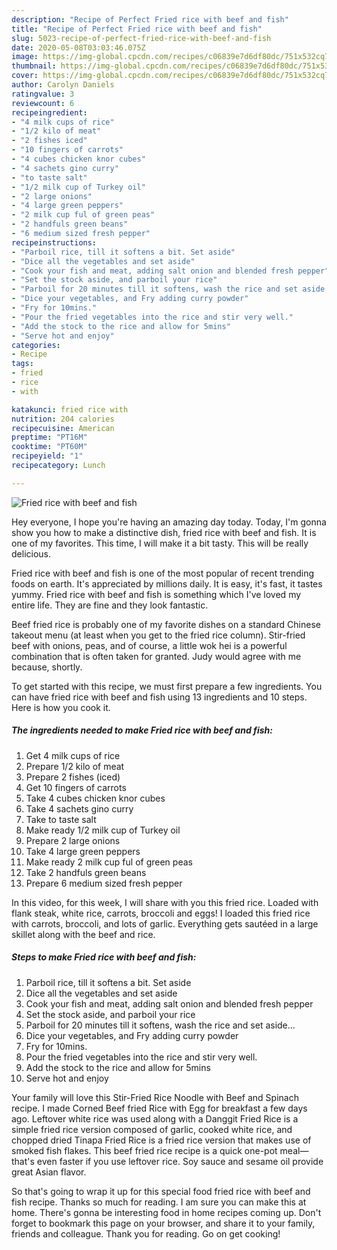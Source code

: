 ```yaml
---
description: "Recipe of Perfect Fried rice with beef and fish"
title: "Recipe of Perfect Fried rice with beef and fish"
slug: 5023-recipe-of-perfect-fried-rice-with-beef-and-fish
date: 2020-05-08T03:03:46.075Z
image: https://img-global.cpcdn.com/recipes/c06839e7d6df80dc/751x532cq70/fried-rice-with-beef-and-fish-recipe-main-photo.jpg
thumbnail: https://img-global.cpcdn.com/recipes/c06839e7d6df80dc/751x532cq70/fried-rice-with-beef-and-fish-recipe-main-photo.jpg
cover: https://img-global.cpcdn.com/recipes/c06839e7d6df80dc/751x532cq70/fried-rice-with-beef-and-fish-recipe-main-photo.jpg
author: Carolyn Daniels
ratingvalue: 3
reviewcount: 6
recipeingredient:
- "4 milk cups of rice"
- "1/2 kilo of meat"
- "2 fishes iced"
- "10 fingers of carrots"
- "4 cubes chicken knor cubes"
- "4 sachets gino curry"
- "to taste salt"
- "1/2 milk cup of Turkey oil"
- "2 large onions"
- "4 large green peppers"
- "2 milk cup ful of green peas"
- "2 handfuls green beans"
- "6 medium sized fresh pepper"
recipeinstructions:
- "Parboil rice, till it softens a bit. Set aside"
- "Dice all the vegetables and set aside"
- "Cook your fish and meat, adding salt onion and blended fresh pepper"
- "Set the stock aside, and parboil your rice"
- "Parboil for 20 minutes till it softens, wash the rice and set aside..."
- "Dice your vegetables, and Fry adding curry powder"
- "Fry for 10mins."
- "Pour the fried vegetables into the rice and stir very well."
- "Add the stock to the rice and allow for 5mins"
- "Serve hot and enjoy"
categories:
- Recipe
tags:
- fried
- rice
- with

katakunci: fried rice with 
nutrition: 204 calories
recipecuisine: American
preptime: "PT16M"
cooktime: "PT60M"
recipeyield: "1"
recipecategory: Lunch

---
```



![Fried rice with beef and fish](https://img-global.cpcdn.com/recipes/c06839e7d6df80dc/751x532cq70/fried-rice-with-beef-and-fish-recipe-main-photo.jpg)

Hey everyone, I hope you're having an amazing day today. Today, I'm gonna show you how to make a distinctive dish, fried rice with beef and fish. It is one of my favorites. This time, I will make it a bit tasty. This will be really delicious.

Fried rice with beef and fish is one of the most popular of recent trending foods on earth. It's appreciated by millions daily. It is easy, it's fast, it tastes yummy. Fried rice with beef and fish is something which I've loved my entire life. They are fine and they look fantastic.

Beef fried rice is probably one of my favorite dishes on a standard Chinese takeout menu (at least when you get to the fried rice column). Stir-fried beef with onions, peas, and of course, a little wok hei is a powerful combination that is often taken for granted. Judy would agree with me because, shortly.


To get started with this recipe, we must first prepare a few ingredients. You can have fried rice with beef and fish using 13 ingredients and 10 steps. Here is how you cook it.

<!--inarticleads1-->

##### The ingredients needed to make Fried rice with beef and fish:

1. Get 4 milk cups of rice
1. Prepare 1/2 kilo of meat
1. Prepare 2 fishes (iced)
1. Get 10 fingers of carrots
1. Take 4 cubes chicken knor cubes
1. Take 4 sachets gino curry
1. Take to taste salt
1. Make ready 1/2 milk cup of Turkey oil
1. Prepare 2 large onions
1. Take 4 large green peppers
1. Make ready 2 milk cup ful of green peas
1. Take 2 handfuls green beans
1. Prepare 6 medium sized fresh pepper


In this video, for this week, I will share with you this fried rice. Loaded with flank steak, white rice, carrots, broccoli and eggs! I loaded this fried rice with carrots, broccoli, and lots of garlic. Everything gets sautéed in a large skillet along with the beef and rice. 

<!--inarticleads2-->

##### Steps to make Fried rice with beef and fish:

1. Parboil rice, till it softens a bit. Set aside
1. Dice all the vegetables and set aside
1. Cook your fish and meat, adding salt onion and blended fresh pepper
1. Set the stock aside, and parboil your rice
1. Parboil for 20 minutes till it softens, wash the rice and set aside...
1. Dice your vegetables, and Fry adding curry powder
1. Fry for 10mins.
1. Pour the fried vegetables into the rice and stir very well.
1. Add the stock to the rice and allow for 5mins
1. Serve hot and enjoy


Your family will love this Stir-Fried Rice Noodle with Beef and Spinach recipe. I made Corned Beef fried Rice with Egg for breakfast a few days ago. Leftover white rice was used along with a Danggit Fried Rice is a simple fried rice version composed of garlic, cooked white rice, and chopped dried Tinapa Fried Rice is a fried rice version that makes use of smoked fish flakes. This beef fried rice recipe is a quick one-pot meal—that&#39;s even faster if you use leftover rice. Soy sauce and sesame oil provide great Asian flavor. 

So that's going to wrap it up for this special food fried rice with beef and fish recipe. Thanks so much for reading. I am sure you can make this at home. There's gonna be interesting food in home recipes coming up. Don't forget to bookmark this page on your browser, and share it to your family, friends and colleague. Thank you for reading. Go on get cooking!
